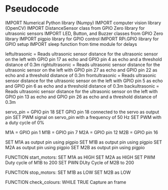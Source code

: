 # Pseudocode
IMPORT Numerical Python library (Numpy)
IMPORT computer vision library (OpenCV)
IMPORT DistanceSensor class from GPIO Zero library for ultrasonic sensors
IMPORT LED, Button, and Buzzer classes from GPIO Zero library
IMPORT pigpio library for GPIO control
IMPORT RPi.GPIO library for GPIO setup
IMPORT sleep function from time module for delays


leftultrasonic = Reads ultrasonic sensor distance for the ultrasonic sensor on the left with GPIO pin 17 as echo and GPIO pin 4 as echo and a threshold distance of 0.3m
rightultrasonic = Reads ultrasonic sensor distance for the ultrasonic sensor on the left with GPIO pin 27 as echo and GPIO pin 22 as echo and a threshold distance of 0.3m
frontultrasonic = Reads ultrasonic sensor distance for the ultrasonic sensor on the left with GPIO pin 5 as echo and GPIO pin 6 as echo and a threshold distance of 0.3m
backultrasonic = Reads ultrasonic sensor distance for the ultrasonic sensor on the left with GPIO pin 13 as echo and GPIO pin 26 as echo and a threshold distance of 0.3m

servo_pin = GPIO pin 18
SET GPIO pin 18 connected to the servo as output pin
SET PWM signal on servo_pin with a frequency of 50 Hz 
SET PWM with a duty cycle of 0%

M1A = GPIO pin 1
M1B = GPIO pin 7
M2A = GPIO pin 12 
M2B = GPIO pin 16

SET M1A as output pin using pigpio
SET M1B as output pin using pigpio
SET M2A as output pin using pigpio
SET M2B as output pin using pigpio

FUNCTION start_motors:
  SET M1A as HIGH
  SET M2A as HIGH
  SET PWM Duty cycle of M1B to 200 
  SET PWN DUty Cycle of M2B to 200

FUNCTION stop_motors:
  SET M1B as LOW
  SET M2B as LOW

FUNCTION check_colours:
  WHILE TRUE
    Capture an frame





